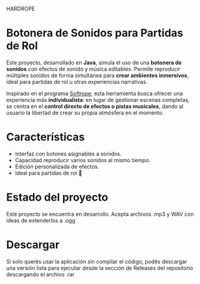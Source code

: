 HARDROPE
# Botonera de Sonidos para Partidas de Rol

Este proyecto, desarrollado en **Java**, simula el uso de una **botonera de sonidos** con efectos de sonido y música editables. 
Permite reproducir múltiples sonidos de forma simultánea para **crear ambientes inmersivos**, ideal para partidas de rol u otras experiencias narrativas.

Inspirado en el programa [Softrope](https://softrope.net/), esta herramienta busca ofrecer una experiencia más **individualista**: 
en lugar de gestionar escenas completas, se centra en el **control directo de efectos o pistas musicales**, dando al usuario
la libertad de crear su propia atmósfera en el momento.

# Características

- Interfaz con botones asignables a sonidos.
- Capacidad reproducir varios sonidos al mismo tiempo.
- Edición personalizada de efectos.
- Ideal para partidas de rol 🎲

# Estado del proyecto

Este proyecto se encuentra en desarrollo. Acepta archivos .mp3 y WAV con ideas de extenderlos a .ogg

# Descargar

Si solo querés usar la aplicación sin compilar el código, podés descargar una versión lista para ejecutar desde la sección de Releases del repositorio descargando el archivo .rar

